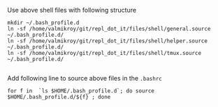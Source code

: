 Use above shell files with following structure

```
mkdir ~/.bash_profile.d
ln -sf /home/valmikroy/git/repl_dot_it/files/shell/general.source ~/.bash_profile.d/
ln -sf /home/valmikroy/git/repl_dot_it/files/shell/helper.source ~/.bash_profile.d/
ln -sf /home/valmikroy/git/repl_dot_it/files/shell/tmux.source ~/.bash_profile.d/


```

Add following line to source above files in the `.bashrc`

```
for f in  `ls $HOME/.bash_profile.d`; do source   $HOME/.bash_profile.d/${f} ; done
```
